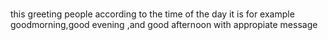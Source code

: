 #
this greeting people according to the time of the day it is 
for example goodmorning,good evening ,and good afternoon with appropiate message
